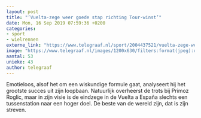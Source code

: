 ```yaml
---
layout: post
title: "’Vuelta-zege weer goede stap richting Tour-winst’"
date: Mon, 16 Sep 2019 07:59:36 +0200
categories: 
- sport 
- wielrennen 
externe_link: "https://www.telegraaf.nl/sport/2004437521/vuelta-zege-weer-goede-stap-richting-tour-winst"
image: "https://www.telegraaf.nl/images/1200x630/filters:format(jpeg):quality(80)/cdn-kiosk-api.telegraaf.nl/dd4736ee-d847-11e9-ab85-0255c322e81b.jpg"
aantal: 53
unieke: 43
author: telegraaf
---
```


<p class="intro">Emotieloos, alsof het om een wiskundige formule gaat, analyseert hij het grootste succes uit zijn loopbaan. Natuurlijk overheerst de trots bij Primoz Roglic, maar in zijn visie is de eindzege in de Vuelta a España slechts een tussenstation naar een hoger doel. De beste van de wereld zijn, dat is zijn streven.</p>
